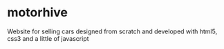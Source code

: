 # motorhive
Website for selling cars designed from scratch and developed with html5, css3 and a little of javascript
